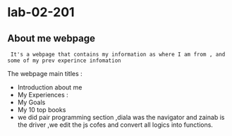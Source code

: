 # lab-02-201
## **About me webpage**
```
 It's a webpage that contains my information as where I am from , and some of my prev experince infomation 
 ```
The webpage main titles :
* Introduction about me 
* My Experiences :
* My Goals
* My 10 top books 
* we did pair programming section ,diala was the navigator and zainab is the driver ,we edit the js cofes and convert all logics into functions.

